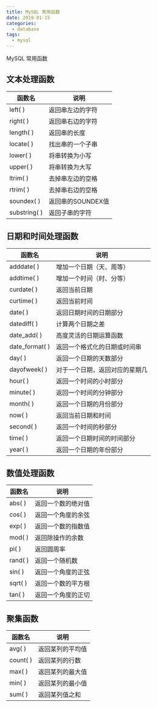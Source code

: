 ```yaml
---
title: MySQL 常用函数
date: 2019-01-15
categories:
  - database
tags:
  - mysql
---
```


MySQL 常用函数
<!-- more -->

## 文本处理函数

|函数名|说明|
| - | - |
|left( )     | 返回串左边的字符 |
|right( )    | 返回串右边的字符 |
|length( )   | 返回串的长度 |
|locate( )   | 找出串的一个子串 |
|lower( )    | 将串转换为小写 |
|upper( )    | 将串转换为大写 |
|ltrim( )    | 去掉串左边的空格 |
|rtrim( )    | 去掉串右边的空格 |
|soundex( )  | 返回串的SOUNDEX值 |
|substring( )| 返回子串的字符 |
## 日期和时间处理函数

|函数名|说明|
|-|-|
|adddate( ) | 增加一个日期（天、周等） |
|addtime( ) | 增加一个时间（时、分等） |
|curdate( ) | 返回当前日期 |
|curtime( ) | 返回当前时间 |
|date( ) | 返回日期时间的日期部分 |
|datediff( ) | 计算两个日期之差 |
|date_add( ) | 高度灵活的日期运算函数 |
|date_format( ) | 返回一个格式化的日期或时间串 |
|day( ) | 返回一个日期的天数部分 |
|dayofweek( ) | 对于一个日期，返回对应的星期几 |
|hour( ) | 返回一个时间的小时部分 |
|minute( ) | 返回一个时间的分钟部分 |
|month( ) | 返回一个日期的月份部分 |
|now( ) | 返回当前日期和时间 |
|second( ) | 返回一个时间的秒部分 |
|time( ) | 返回一个日期时间的时间部分 |
|year( ) | 返回一个日期的年份部分 |


## 数值处理函数

|函数名|说明|
|-|-|
|abs( ) | 返回一个数的绝对值 |
|cos( ) | 返回一个角度的余弦 |
|exp( ) | 返回一个数的指数值 |
|mod( ) | 返回除操作的余数 |
|pi( ) | 返回圆周率 |
|rand( ) | 返回一个随机数 |
|sin( ) | 返回一个角度的正弦 |
|sqrt( ) | 返回一个数的平方根 |
|tan( ) | 返回一个角度的正切 |

## 聚集函数

|函数名|说明|
| - | - |
|avg( ) | 返回某列的平均值 |
|count( ) | 返回某列的行数 |
|max( ) | 返回某列的最大值 |
|min( ) | 返回某列的最小值 |
|sum( ) | 返回某列值之和 |